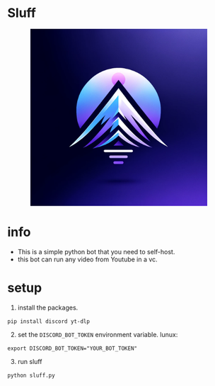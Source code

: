 # Sluff
<div style="text-align: center;">
  <img src="./logo.png" alt="logo" width="400"/>
</div>


# info
- This is a simple python bot that you need to self-host.
- this bot can run any video from Youtube in a vc.

# setup
1.  install the packages.
```
pip install discord yt-dlp
```
2. set the `DISCORD_BOT_TOKEN` environment variable.
lunux:
```
export DISCORD_BOT_TOKEN="YOUR_BOT_TOKEN"
```
3. run sluff
```
python sluff.py
```

   



